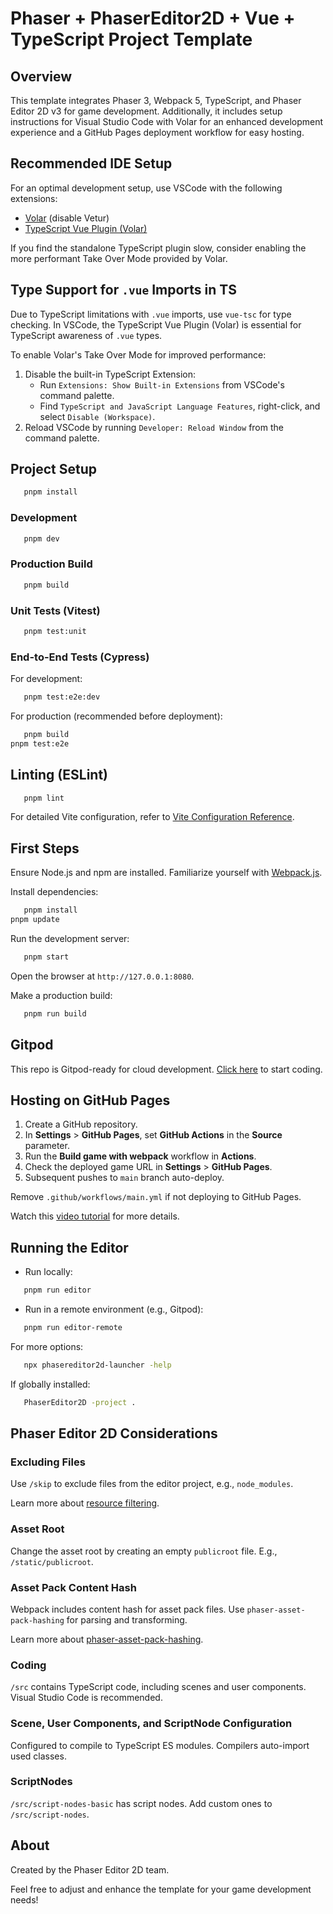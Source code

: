 # Phaser + PhaserEditor2D + Vue + TypeScript Project Template

## Overview

This template integrates Phaser 3, Webpack 5, TypeScript, and Phaser Editor 2D v3 for game development. Additionally, it includes setup instructions for Visual Studio Code with Volar for an enhanced development experience and a GitHub Pages deployment workflow for easy hosting.

## Recommended IDE Setup

For an optimal development setup, use VSCode with the following extensions:

- [Volar](https://marketplace.visualstudio.com/items?itemName=Vue.volar) (disable Vetur)
- [TypeScript Vue Plugin (Volar)](https://marketplace.visualstudio.com/items?itemName=Vue.vscode-typescript-vue-plugin)

If you find the standalone TypeScript plugin slow, consider enabling the more performant Take Over Mode provided by Volar.

## Type Support for `.vue` Imports in TS

Due to TypeScript limitations with `.vue` imports, use `vue-tsc` for type checking. In VSCode, the TypeScript Vue Plugin (Volar) is essential for TypeScript awareness of `.vue` types.

To enable Volar's Take Over Mode for improved performance:

1. Disable the built-in TypeScript Extension:
   - Run `Extensions: Show Built-in Extensions` from VSCode's command palette.
   - Find `TypeScript and JavaScript Language Features`, right-click, and select `Disable (Workspace)`.
2. Reload VSCode by running `Developer: Reload Window` from the command palette.

## Project Setup

```sh
   pnpm install
```

### Development

```sh
   pnpm dev
```

### Production Build

```sh
   pnpm build
```

### Unit Tests (Vitest)

```sh
   pnpm test:unit
```

### End-to-End Tests (Cypress)

For development:

```sh
   pnpm test:e2e:dev
```

For production (recommended before deployment):

```sh
   pnpm build
pnpm test:e2e
```

## Linting (ESLint)

```sh
   pnpm lint
```

For detailed Vite configuration, refer to [Vite Configuration Reference](https://vitejs.dev/config/).

## First Steps

Ensure Node.js and npm are installed. Familiarize yourself with [Webpack.js](https://webpack.js.org).

Install dependencies:

```sh
   pnpm install
pnpm update
```

Run the development server:

```sh
   pnpm start
```

Open the browser at `http://127.0.0.1:8080`.

Make a production build:

```sh
   pnpm run build
```

## Gitpod

This repo is Gitpod-ready for cloud development. [Click here](https://gitpod.io/#https://github.com/PhaserEditor2D/starter-template-webpack) to start coding.

## Hosting on GitHub Pages

1. Create a GitHub repository.
2. In **Settings** > **GitHub Pages**, set **GitHub Actions** in the **Source** parameter.
3. Run the **Build game with webpack** workflow in **Actions**.
4. Check the deployed game URL in **Settings** > **GitHub Pages**.
5. Subsequent pushes to `main` branch auto-deploy.

Remove `.github/workflows/main.yml` if not deploying to GitHub Pages.

Watch this [video tutorial](https://www.youtube.com/watch?v=lndU7UAjzgo&t=183s) for more details.

## Running the Editor

- Run locally:

```sh
   pnpm run editor
```

- Run in a remote environment (e.g., Gitpod):

```sh
   pnpm run editor-remote
```

For more options:

```sh
   npx phasereditor2d-launcher -help
```

If globally installed:

```sh
   PhaserEditor2D -project .
```

## Phaser Editor 2D Considerations

### Excluding Files

Use `/skip` to exclude files from the editor project, e.g., `node_modules`.

Learn more about [resource filtering](https://help.phasereditor2d.com/v3/misc/resources-filtering.html).

### Asset Root

Change the asset root by creating an empty `publicroot` file. E.g., `/static/publicroot`.

### Asset Pack Content Hash

Webpack includes content hash for asset pack files. Use `phaser-asset-pack-hashing` for parsing and transforming.

Learn more about [phaser-asset-pack-hashing](https://www.pnpmjs.com/package/phaser-asset-pack-hashing).

### Coding

`/src` contains TypeScript code, including scenes and user components. Visual Studio Code is recommended.

### Scene, User Components, and ScriptNode Configuration

Configured to compile to TypeScript ES modules. Compilers auto-import used classes.

### ScriptNodes

`/src/script-nodes-basic` has script nodes. Add custom ones to `/src/script-nodes`.

## About

Created by the Phaser Editor 2D team.

Feel free to adjust and enhance the template for your game development needs!
